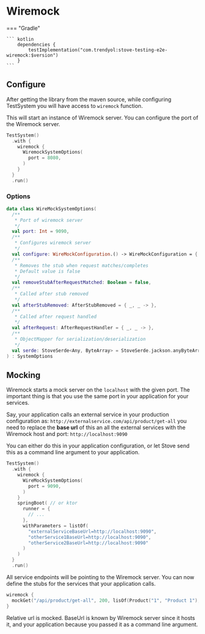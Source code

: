 # Wiremock

=== "Gradle"

    ``` kotlin
        dependencies {
            testImplementation("com.trendyol:stove-testing-e2e-wiremock:$version")
        }
    ```

## Configure

After getting the library from the maven source, while configuring TestSystem you will have access to `wiremock`
function.

This will start an instance of Wiremock server. You can configure the port of the Wiremock server.

```kotlin
TestSystem()
  .with {
    wiremock {
      WiremockSystemOptions(
        port = 8080,
      )
    }
  }
  .run()
```

### Options

```kotlin
data class WireMockSystemOptions(
  /**
   * Port of wiremock server
   */
  val port: Int = 9090,
  /**
   * Configures wiremock server
   */
  val configure: WireMockConfiguration.() -> WireMockConfiguration = { this.notifier(ConsoleNotifier(true)) },
  /**
   * Removes the stub when request matches/completes
   * Default value is false
   */
  val removeStubAfterRequestMatched: Boolean = false,
  /**
   * Called after stub removed
   */
  val afterStubRemoved: AfterStubRemoved = { _, _ -> },
  /**
   * Called after request handled
   */
  val afterRequest: AfterRequestHandler = { _, _ -> },
  /**
   * ObjectMapper for serialization/deserialization
   */
  val serde: StoveSerde<Any, ByteArray> = StoveSerde.jackson.anyByteArraySerde()
) : SystemOptions
```

## Mocking

Wiremock starts a mock server on the `localhost` with the given port. The important thing is that you use the same port
in your application for your services.

Say, your application calls an external service in your production configuration as:
`http://externalservice.com/api/product/get-all`
you need to replace the **base url** of this an all the external services with the Wiremock host and port:
`http://localhost:9090`

You can either do this in your application configuration, or let Stove send this as a command line argument to your
application.

```kotlin
TestSystem()
  .with {
    wiremock {
      WireMockSystemOptions(
        port = 9090,
      )
    }
    springBoot( // or ktor
      runner = {
        // ...
      },
      withParameters = listOf(
        "externalServiceBaseUrl=http://localhost:9090",
        "otherService1BaseUrl=http://localhost:9090",
        "otherService2BaseUrl=http://localhost:9090"
      )
    )
  }
  .run()
```

All service endpoints will be pointing to the Wiremock server. You can now define the stubs for the services that your
application calls.

```kotlin
wiremock {
  mockGet("/api/product/get-all", 200, lisOf(Product("1", "Product 1"), Product("2", "Product 2")).some())
}
```

Relative url is mocked. BaseUrl is known by Wiremock server since it hosts it, and your application because you passed
it as a command line argument.
